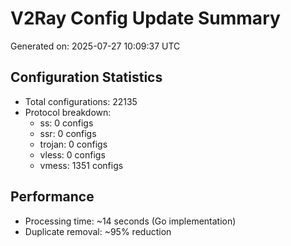 # V2Ray Config Update Summary
Generated on: 2025-07-27 10:09:37 UTC

## Configuration Statistics
- Total configurations: 22135
- Protocol breakdown:
  - ss: 0 configs
  - ssr: 0 configs
  - trojan: 0 configs
  - vless: 0 configs
  - vmess: 1351 configs

## Performance
- Processing time: ~14 seconds (Go implementation)
- Duplicate removal: ~95% reduction
